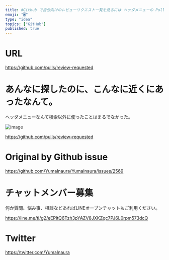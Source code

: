 ```yaml
---
title: #Github で自分向けのレビューリクエスト一覧を見るには ヘッダメニューの PullRequests  > ReviewRequests
emoji: "🖥"
type: "idea"
topics: ["GitHub"]
published: true
---
```


# URL

https://github.com/pulls/review-requested

# あんなに探したのに、こんなに近くにあったなんて。

ヘッダメニューなんて検索以外に使ったことはまるでなかった。

![image](https://user-images.githubusercontent.com/13635059/66444813-a61a5300-ea7f-11e9-8f3e-95620de20750.png)


https://github.com/pulls/review-requested

# Original by Github issue

https://github.com/YumaInaura/YumaInaura/issues/2569








<!-- Update From Qiita API -->

# チャットメンバー募集


何か質問、悩み事、相談などあればLINEオープンチャットもご利用ください。

https://line.me/ti/g2/eEPltQ6Tzh3pYAZV8JXKZqc7PJ6L0rpm573dcQ





# Twitter


https://twitter.com/YumaInaura


<!-- Update From Qiita API -->


